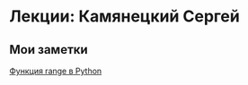 # Лекции: Камянецкий Сергей

## Мои заметки

[Функция range в Python](https://highload.today/funktsiya-range-python-float/ "Теория")